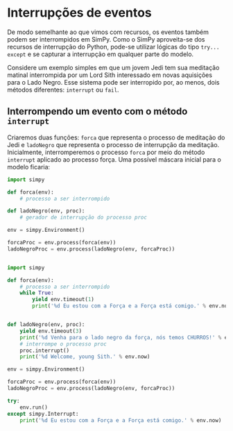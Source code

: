 # Interrupções de eventos

De modo semelhante ao que vimos com recursos, os eventos também podem ser interrompidos em SimPy. Como o SimPy aproveita-se dos recursos de interrupção do Python, pode-se utilizar lógicas do tipo `try... except` e se capturar a interrupção em qualquer parte do modelo.

Considere um exemplo simples em que um jovem Jedi tem sua meditação matinal interrompida por um Lord Sith interessado em novas aquisições para o Lado Negro. Esse sistema pode ser interropido por, ao menos, dois métodos diferentes: `interrupt` ou `fail`.

## Interrompendo um evento com o método `interrupt`

Criaremos duas funções: `forca` que representa o processo de meditação do Jedi e `ladoNegro` que representa o processo de interrupção da meditação. Inicialmente, interromperemos o processo `forca` por meio do método `interrupt` aplicado ao processo força. Uma possível máscara inicial para o modelo ficaria:

```python
import simpy

def forca(env):
    # processo a ser interrompido

def ladoNegro(env, proc):
    # gerador de interrupção do processo proc

env = simpy.Environment()

forcaProc = env.process(forca(env))
ladoNegroProc = env.process(ladoNegro(env, forcaProc))
``` 

```python

``` 

```python
import simpy

def forca(env):
    # processo a ser interrompido
    while True:
        yield env.timeout(1)
        print('%d Eu estou com a Força e a Força está comigo.' % env.now)


def ladoNegro(env, proc):
    yield env.timeout(3)
    print('%d Venha para o lado negro da força, nós temos CHURROS!' % env.now)
    # interrompe o processo proc
    proc.interrupt()
    print('%d Welcome, young Sith.' % env.now)

env = simpy.Environment()

forcaProc = env.process(forca(env))
ladoNegroProc = env.process(ladoNegro(env, forcaProc))

try:
    env.run()
except simpy.Interrupt:
    print('%d Eu estou com a Força e a Força está comigo.' % env.now)
``` 

```python

``` 

```python

``` 

```python

``` 

```python

``` 

```python

``` 

```python

``` 


